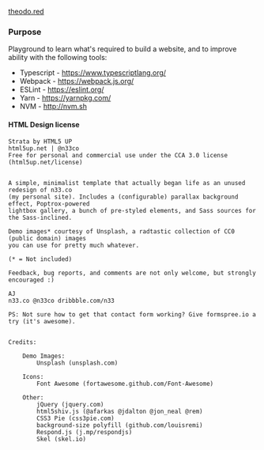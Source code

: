 [theodo.red](https://theodo.red)

### Purpose

Playground to learn what's required to build a website, and to improve ability with the following tools:

- Typescript - https://www.typescriptlang.org/
- Webpack - https://webpack.js.org/
- ESLint - https://eslint.org/
- Yarn - https://yarnpkg.com/
- NVM - http://nvm.sh

#### HTML Design license
```
Strata by HTML5 UP
html5up.net | @n33co
Free for personal and commercial use under the CCA 3.0 license (html5up.net/license)


A simple, minimalist template that actually began life as an unused redesign of n33.co
(my personal site). Includes a (configurable) parallax background effect, Poptrox-powered
lightbox gallery, a bunch of pre-styled elements, and Sass sources for the Sass-inclined.

Demo images* courtesy of Unsplash, a radtastic collection of CC0 (public domain) images
you can use for pretty much whatever.

(* = Not included)

Feedback, bug reports, and comments are not only welcome, but strongly encouraged :)

AJ
n33.co @n33co dribbble.com/n33

PS: Not sure how to get that contact form working? Give formspree.io a try (it's awesome).


Credits:

    Demo Images:
        Unsplash (unsplash.com)

    Icons:
        Font Awesome (fortawesome.github.com/Font-Awesome)

    Other:
        jQuery (jquery.com)
        html5shiv.js (@afarkas @jdalton @jon_neal @rem)
        CSS3 Pie (css3pie.com)
        background-size polyfill (github.com/louisremi)
        Respond.js (j.mp/respondjs)
        Skel (skel.io)
```
